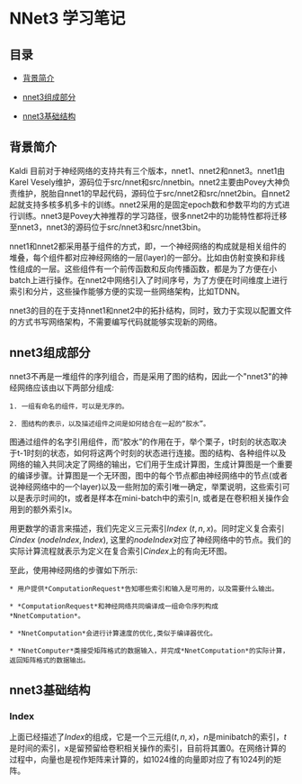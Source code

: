 # NNet3 学习笔记

## 目录

* [背景简介](#背景简介)

* [nnet3组成部分](#nnet3组成部分)

* [nnet3基础结构](#nnet3基础结构)

## 背景简介

Kaldi 目前对于神经网络的支持共有三个版本，nnet1、nnet2和nnet3。nnet1由Karel Vesely维护，源码位于src/nnet和src/nnetbin。nnet2主要由Povey大神负责维护，脱胎自nnet1的早起代码，源码位于src/nnet2和src/nnet2bin。自nnet2起就支持多核多机多卡的训练。nnet2采用的是固定epoch数和参数平均的方式进行训练。nnet3是Povey大神推荐的学习路径，很多nnet2中的功能特性都将迁移至nnet3，nnet3的源码位于src/nnet3和src/nnet3bin。

nnet1和nnet2都采用基于组件的方式，即，一个神经网络的构成就是相关组件的堆叠，每个组件都对应神经网络的一层(layer)的一部分。比如由仿射变换和非线性组成的一层。这些组件有一个前传函数和反向传播函数，都是为了方便在小batch上进行操作。在nnet2中网络引入了时间序号，为了方便在时间维度上进行索引和分片，这些操作能够方便的实现一些网络架构，比如TDNN。

nnet3的目的在于支持nnet1和nnet2中的拓扑结构，同时，致力于实现以配置文件的方式书写网络架构，不需要编写代码就能够实现新的网络。

## nnet3组成部分

nnet3不再是一堆组件的序列组合，而是采用了图的结构，因此一个"nnet3"的神经网络应该由以下两部分组成:

	1. 一组有命名的组件，可以是无序的。

	2. 图结构的表示，以及描述组件之间是如何结合在一起的“胶水”。

图通过组件的名字引用组件，而“胶水”的作用在于，举个栗子，t时刻的状态取决于t-1时刻的状态，如何将这两个时刻的状态进行连接。图的结构、各种组件以及网络的输入共同决定了网络的输出，它们用于生成计算图，生成计算图是一个重要的编译步骤。计算图是一个无环图，图中的每个节点都由神经网络中的节点(或者说神经网络中的一个layer)以及一些附加的索引唯一确定，举栗说明，这些索引可以是表示时间的t，或者是样本在mini-batch中的索引n, 或者是在卷积相关操作会用到的额外索引x。

用更数学的语言来描述，我们先定义三元索引*Index* $(t,n,x)$。同时定义复合索引*Cindex* $(nodeIndex,Index)$, 这里的*nodeIndex*对应了神经网络中的节点。我们的实际计算流程就表示为定义在复合索引*Cindex*上的有向无环图。

至此，使用神经网络的步骤如下所示:
	
	* 用户提供*ComputationRequest*告知哪些索引和输入是可用的，以及需要什么输出。
	
	* *ComputationRequest*和神经网络共同编译成一组命令序列构成*NnetComputation*。

	* *NnetComputation*会进行计算速度的优化,类似于编译器优化。

	* *NnetComputer*类接受矩阵格式的数据输入，并完成*NnetComputation*的实际计算，返回矩阵格式的数据输出。

## nnet3基础结构

### Index

上面已经描述了*Index*的组成，它是一个三元组$(t,n,x)$，$n$是minibatch的索引，$t$是时间的索引，x是留预留给卷积相关操作的索引，目前将其置0。在网络计算的过程中，向量也是视作矩阵来计算的，如1024维的向量即对应了有1024列的矩阵。
